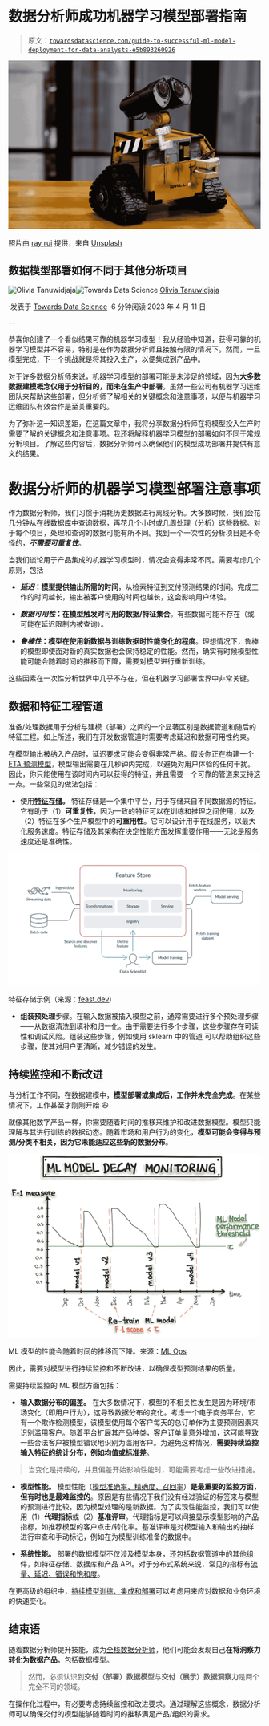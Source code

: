 # 数据分析师成功机器学习模型部署指南

> 原文：[`towardsdatascience.com/guide-to-successful-ml-model-deployment-for-data-analysts-e5b893260926`](https://towardsdatascience.com/guide-to-successful-ml-model-deployment-for-data-analysts-e5b893260926)

![](img/1bbe793cc056570d6ca290c61084871b.png)

照片由 [ray rui](https://unsplash.com/@ray30?utm_source=medium&utm_medium=referral) 提供，来自 [Unsplash](https://unsplash.com/?utm_source=medium&utm_medium=referral)

## 数据模型部署如何不同于其他分析项目

[](https://tanuwidjajaolivia.medium.com/?source=post_page-----e5b893260926--------------------------------)![Olivia Tanuwidjaja](https://tanuwidjajaolivia.medium.com/?source=post_page-----e5b893260926--------------------------------)[](https://towardsdatascience.com/?source=post_page-----e5b893260926--------------------------------)![Towards Data Science](https://towardsdatascience.com/?source=post_page-----e5b893260926--------------------------------) [Olivia Tanuwidjaja](https://tanuwidjajaolivia.medium.com/?source=post_page-----e5b893260926--------------------------------)

·发表于 [Towards Data Science](https://towardsdatascience.com/?source=post_page-----e5b893260926--------------------------------) ·6 分钟阅读·2023 年 4 月 11 日

--

恭喜你创建了一个看似结果可靠的机器学习模型！我从经验中知道，获得可靠的机器学习模型并不容易，特别是在作为数据分析师且接触有限的情况下。然而，一旦模型完成，下一个挑战就是将其投入生产，以便集成到产品中。

对于许多数据分析师来说，机器学习模型的部署可能是未涉足的领域，因为**大多数数据建模概念仅用于分析目的，而未在生产中部署**。虽然一些公司有机器学习运维团队来帮助这些部署，但分析师了解相关的关键概念和注意事项，以便与机器学习运维团队有效合作是至关重要的。

为了弥补这一知识差距，在这篇文章中，我将分享数据分析师在将模型投入生产时需要了解的关键概念和注意事项。我还将解释机器学习模型的部署如何不同于常规分析项目。了解这些内容后，数据分析师可以确保他们的模型成功部署并提供有意义的结果。

# 数据分析师的机器学习模型部署注意事项

作为数据分析师，我们习惯于消耗历史数据进行离线分析。大多数时候，我们会花几分钟从在线数据库中查询数据，再花几个小时或几周处理（分析）这些数据。对于每个项目，处理和查询的数据可能有所不同。找到一个一次性的分析项目是不奇怪的，***不需要可重复性***。

当我们谈论用于产品集成的机器学习模型时，情况会变得非常不同。需要考虑几个原则，包括

+   ***延迟*：模型提供输出所需的时间**，从检索特征到交付预测结果的时间。完成工作的时间越长，输出被客户使用的时间也越长，这会影响用户体验。

+   ***数据可用性*：在模型触发时可用的数据/特征集合**。有些数据可能不存在（或可能在延迟限制内被查询）。

+   ***鲁棒性*：模型在使用新数据与训练数据时性能变化的程度**。理想情况下，鲁棒的模型即使面对新的真实数据也会保持稳定的性能。然而，确实有时候模型性能可能会随着时间的推移而下降，需要对模型进行重新训练。

这些因素在一次性分析世界中几乎不存在，但在机器学习部署世界中非常关键。

## 数据和特征工程管道

准备/处理数据用于分析与建模（部署）之间的一个显著区别是数据管道和随后的特征工程。如上所述，我们在开发数据管道时需要考虑延迟和数据可用性约束。

在模型输出被纳入产品时，延迟要求可能会变得非常严格。假设你正在构建一个[ETA 预测模型](https://www.uber.com/en-SG/blog/deepeta-how-uber-predicts-arrival-times/)，模型输出需要在几秒钟内完成，以避免对用户体验的任何干扰。因此，你只能使用在该时间内可以获得的特征，并且需要一个可靠的管道来支持这一点。一些常见的做法包括：

+   使用[**特征存储**](https://www.kdnuggets.com/2022/03/feature-stores-realtime-ai-machine-learning.html)**。** 特征存储是一个集中平台，用于存储来自不同数据源的特征。它有助于（1）**可重复性**，因为一致的特征可以在训练和推理之间使用，以及（2）特征在多个生产模型中的**可重用性**。它可以设计用于在线服务，以最大化服务速度。特征存储及其架构在决定性能方面发挥重要作用——无论是服务速度还是准确性。

![](img/ce8007d3ae32cb174c6fd06b6f15d2e5.png)

特征存储示例（来源：[feast.dev](https://feast.dev/blog/what-is-a-feature-store/))

+   **组装预处理**步骤。在输入数据被插入模型之前，通常需要进行多个预处理步骤——从数据清洗到填补和归一化。由于需要进行多个步骤，这些步骤存在可读性和调试风险。组装这些步骤，例如使用 sklearn 中的管道 可以帮助组织这些步骤，使其对用户更清晰，减少错误的发生。

## 持续监控和不断改进

与分析工作不同，在数据建模中，**模型部署或集成后，工作并未完全完成**。在某些情况下，工作甚至才刚刚开始 😆

就像其他数字产品一样，你需要随着时间的推移来维护和改进数据模型。模型只能理解与其进行训练的数据动态。随着市场和用户行为的变化，**模型可能会变得与预测/分类不相关，因为它未能适应这些新的数据分布**。

![](img/9b66d4f13b4b7245c9e8ae84f3e9554a.png)

ML 模型的性能会随着时间的推移而下降。来源：[ML Ops](https://ml-ops.org/content/mlops-principles#monitoring)

因此，需要对模型进行持续监控和不断改进，以确保模型预测结果的质量。

需要持续监控的 ML 模型方面包括：

+   **输入数据分布的偏差。** 在大多数情况下，模型的不相关性发生是因为环境/市场变化（即用户行为），这导致数据分布的变化。考虑一个电子商务平台，它有一个欺诈检测模型，该模型使用每个客户每天的总订单作为主要预测因素来识别滥用客户。随着平台扩展其产品种类，客户订单量意外增加，这可能导致一些合法客户被模型错误地识别为滥用客户。为避免这种情况，**需要持续监控输入特征的统计分布，例如均值或标准差**。

> 当变化是持续的，并且偏差开始影响性能时，可能需要考虑一些改进措施。

+   **模型性能。** 模型性能（[模型准确率、精确度、召回率](https://www.analyticsvidhya.com/blog/2019/08/11-important-model-evaluation-error-metrics/)）**是最重要的监控方面，但有时也是最难监控的**。原因是有些情况下我们没有经过验证的标签来与模型的预测进行比较，因为模型处理的是新数据。为了实现性能监控，我们可以使用（1）**代理指标**或（2）**基准评审**。代理指标是可以间接显示模型影响的产品指标，如推荐模型的客户点击/转化率。基准评审是对模型输入和输出的抽样进行审查和手动标记，例如在为模型训练准备的数据中。

+   **系统性能。** 部署的数据模型不仅涉及模型本身，还包括数据管道中的其他组件，如特征存储、数据库和产品 API。对于分布式系统来说，常见的指标有[流量、延迟、错误和饱和度](https://sre.google/sre-book/monitoring-distributed-systems/)。

在更高级的组织中，[持续模型训练、集成和部署](https://cloud.google.com/architecture/mlops-continuous-delivery-and-automation-pipelines-in-machine-learning#mlops_level_1_ml_pipeline_automation)可以考虑用来应对数据和业务环境的快速变化。

## 结束语

随着数据分析师提升技能，成为[全栈数据分析师](https://medium.com/towards-data-science/why-i-choose-full-stack-data-analytics-as-my-career-path-d7b3986e0285)，他们可能会发现自己**在将洞察力转化为数据产品**，包括数据模型。

> 然而，必须认识到**交付（部署）数据模型**与**交付（展示）数据洞察力**是两个完全不同的领域。

在操作化过程中，有必要考虑持续监控和改进要求。通过理解这些概念，数据分析师可以确保交付的模型能够随着时间的推移满足产品/组织的需求。
